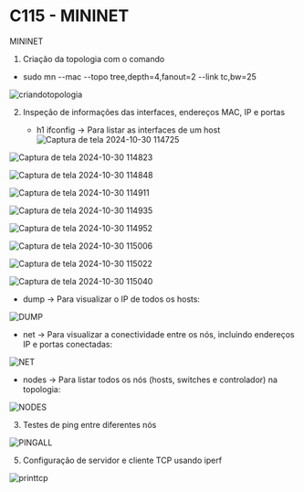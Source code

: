 # C115 - MININET
 MININET
1. Criação da topologia com o comando
 - sudo mn --mac --topo tree,depth=4,fanout=2 --link tc,bw=25

![criandotopologia](https://github.com/user-attachments/assets/9206c691-c6f4-4b54-95b3-c4277b4c274e)

2. Inspeção de informações das interfaces, endereços MAC, IP e portas

   - h1 ifconfig -> Para listar as interfaces de um host
![Captura de tela 2024-10-30 114725](https://github.com/user-attachments/assets/ae6f63f7-feb6-4579-aa58-841af18e0b16)

![Captura de tela 2024-10-30 114823](https://github.com/user-attachments/assets/839cf670-80ed-458e-a67d-86ec24c51fb1)

![Captura de tela 2024-10-30 114848](https://github.com/user-attachments/assets/c715ba56-67a6-45db-b01d-1fbcd317c14c)

![Captura de tela 2024-10-30 114911](https://github.com/user-attachments/assets/61521a98-458a-4ec7-8012-0665a4b9c9d6)


![Captura de tela 2024-10-30 114935](https://github.com/user-attachments/assets/b3e11312-2bb8-410d-95e4-ab56c7ac2635)


![Captura de tela 2024-10-30 114952](https://github.com/user-attachments/assets/61896c78-faef-46fd-9fed-6a7135e8de8b)


![Captura de tela 2024-10-30 115006](https://github.com/user-attachments/assets/7aaa4676-b50d-4ccc-ab57-f2f33a361cef)


![Captura de tela 2024-10-30 115022](https://github.com/user-attachments/assets/17d9ae75-f74d-4c0f-9594-359d0001c5ff)

![Captura de tela 2024-10-30 115040](https://github.com/user-attachments/assets/80ab7d91-3bc5-4267-831e-22edde9e1acb)


   


  - dump -> Para visualizar o IP de todos os hosts:

![DUMP](https://github.com/user-attachments/assets/e5ae9185-7c39-449d-8304-bb6fa1c6b39f)
  - net -> Para visualizar a conectividade entre os nós, incluindo endereços IP e portas conectadas:

![NET](https://github.com/user-attachments/assets/558ba49b-c60d-4071-82df-1c4907a0d220)

  - nodes -> Para listar todos os nós (hosts, switches e controlador) na topologia:

![NODES](https://github.com/user-attachments/assets/246641df-4644-4599-ba3a-364f048cbca5)

3. Testes de ping entre diferentes nós

![PINGALL](https://github.com/user-attachments/assets/9c6c6e28-5d47-4861-a848-9b694b61bdb1)


5. Configuração de servidor e cliente TCP usando iperf



![printtcp](https://github.com/user-attachments/assets/d752b952-7121-451d-90b4-651d9cdbd800)






